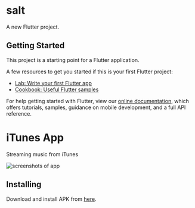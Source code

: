 # salt

A new Flutter project.

## Getting Started

This project is a starting point for a Flutter application.

A few resources to get you started if this is your first Flutter project:

- [Lab: Write your first Flutter app](https://flutter.dev/docs/get-started/codelab)
- [Cookbook: Useful Flutter samples](https://flutter.dev/docs/cookbook)

For help getting started with Flutter, view our
[online documentation](https://flutter.dev/docs), which offers tutorials,
samples, guidance on mobile development, and a full API reference.

# iTunes App

Streaming music from iTunes

![screenshots of app](./.github/readme-images/screens.png)

## Installing

Download and install APK from [here](https://github.com/QiuRRQ/saltTest/tree/master/my_app).

